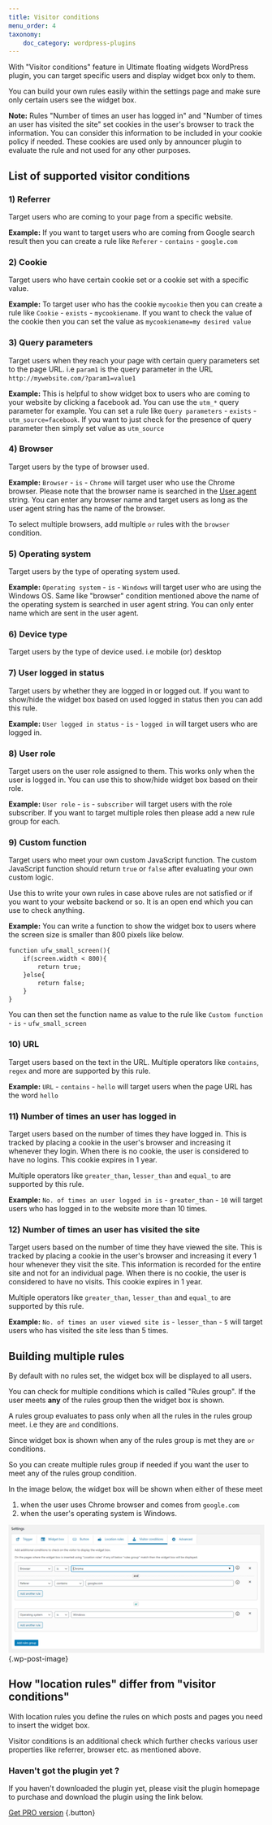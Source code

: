 ```yaml
---
title: Visitor conditions
menu_order: 4
taxonomy:
    doc_category: wordpress-plugins
---
```


With "Visitor conditions" feature in Ultimate floating widgets WordPress plugin, you can target specific users and display widget box only to them.

You can build your own rules easily within the settings page and make sure only certain users see the widget box.

**Note:** Rules "Number of times an user has logged in" and "Number of times an user has visited the site" set cookies in the user's browser to track the information. You can consider this information to be included in your cookie policy if needed. These cookies are used only by announcer plugin to evaluate the rule and not used for any other purposes.

## List of supported visitor conditions

### 1) Referrer

Target users who are coming to your page from a specific website.

**Example:** If you want to target users who are coming from Google search result then you can create a rule like `Referer` - `contains` - `google.com`

### 2) Cookie

Target users who have certain cookie set or a cookie set with a specific value.

**Example:** To target user who has the cookie `mycookie` then you can create a rule like `Cookie` - `exists` - `mycookiename`. If you want to check the value of the cookie then you can set the value as `mycookiename=my desired value`

### 3) Query parameters

Target users when they reach your page with certain query parameters set to the page URL. i.e `param1` is the query parameter in the URL `http://mywebsite.com/?param1=value1`

**Example:** This is helpful to show widget box to users who are coming to your website by clicking a facebook ad. You can use the `utm_*` query parameter for example. You can set a rule like `Query parameters` - `exists` - `utm_source=facebook`. If you want to just check for the presence of query parameter then simply set value as `utm_source`

### 4) Browser

Target users by the type of browser used.

**Example:** `Browser` - `is` - `Chrome` will target user who use the Chrome browser. Please note that the browser name is searched in the [User agent](https://developer.mozilla.org/en-US/docs/Web/HTTP/Headers/User-Agent) string. You can enter any browser name and target users as long as the user agent string has the name of the browser.

To select multiple browsers, add multiple `or` rules with the `browser` condition.

### 5) Operating system

Target users by the type of operating system used.

**Example:** `Operating system` - `is` - `Windows` will target user who are using the Windows OS. Same like "browser" condition mentioned above the name of the operating system is searched in user agent string. You can only enter name which are sent in the user agent.

### 6) Device type

Target users by the type of device used. i.e mobile (or) desktop

### 7) User logged in status

Target users by whether they are logged in or logged out. If you want to show/hide the widget box based on used logged in status then you can add this rule.

**Example:** `User logged in status` - `is` - `logged in` will target users who are logged in.

### 8) User role

Target users on the user role assigned to them. This works only when the user is logged in. You can use this to show/hide widget box based on their role.

**Example:** `User role` - `is` - `subscriber` will target users with the role subscriber. If you want to target multiple roles then please add a new rule group for each.

### 9) Custom function

Target users who meet your own custom JavaScript function. The custom JavaScript function should return `true` or `false` after evaluating your own custom logic.

Use this to write your own rules in case above rules are not satisfied or if you want to your website backend or so. It is an open end which you can use to check anything.

**Example:** You can write a function to show the widget box to users where the screen size is smaller than 800 pixels like below.

    function ufw_small_screen(){
        if(screen.width < 800){
            return true;
        }else{
            return false;
        }
    }

You can then set the function name as value to the rule like `Custom function` - `is` - `ufw_small_screen`

### 10) URL

Target users based on the text in the URL. Multiple operators like `contains`, `regex` and more are supported by this rule.

**Example:** `URL` - `contains` - `hello` will target users when the page URL has the word `hello`

### 11) Number of times an user has logged in

Target users based on the number of times they have logged in. This is tracked by placing a cookie in the user's browser and increasing it whenever they login. When there is no cookie, the user is considered to have no logins. This cookie expires in 1 year.

Multiple operators like `greater_than`, `lesser_than` and `equal_to` are supported by this rule.

**Example:** `No. of times an user logged in is` - `greater_than` - `10` will target users who has logged in to the website more than 10 times.

### 12) Number of times an user has visited the site

Target users based on the number of time they have viewed the site. This is tracked by placing a cookie in the user's browser and increasing it every 1 hour whenever they visit the site. This information is recorded for the entire site and not for an individual page. When there is no cookie, the user is considered to have no visits. This cookie expires in 1 year.

Multiple operators like `greater_than`, `lesser_than` and `equal_to` are supported by this rule.

**Example:** `No. of times an user viewed site is` - `lesser_than` - `5` will target users who has visited the site less than 5 times.

## Building multiple rules

By default with no rules set, the widget box will be displayed to all users.

You can check for multiple conditions which is called "Rules group". If the user meets **any** of the rules group then the widget box is shown.

A rules group evaluates to pass only when all the rules in the rules group meet. i.e they are `and` conditions.

Since widget box is shown when any of the rules group is met they are `or` conditions.

So you can create multiple rules group if needed if you want the user to meet any of the rules group condition.

In the image below, the widget box will be shown when either of these meet

1. when the user uses Chrome browser and comes from `google.com`
2. when the user's operating system is Windows.

![Visitor conditions settings in Ultimate floating widgets PRO WordPress plugin](/_images/ufwp-visitor-conditions.png) {.wp-post-image}

## How "location rules" differ from "visitor conditions"

With location rules you define the rules on which posts and pages you need to insert the widget box.

Visitor conditions is an additional check which further checks various user properties like referrer, browser etc. as mentioned above.

### Haven't got the plugin yet ?

If you haven't downloaded the plugin yet, please visit the plugin homepage to purchase and download the plugin using the link below.

[Get PRO version](/wordpress-plugins/ultimate-floating-widgets-pro/?utm_source=doc&utm_medium=visitor-conditions&utm_campaign=ufw-pro#purchase) {.button}